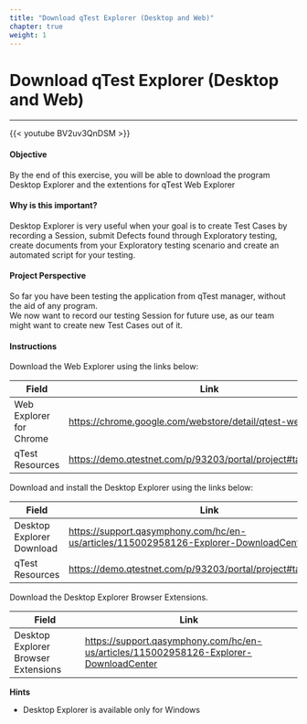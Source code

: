 ```yaml
---
title: "Download qTest Explorer (Desktop and Web)"
chapter: true
weight: 1
---
```



# Download qTest Explorer (Desktop and Web)
----

{{< youtube BV2uv3QnDSM >}}


#### Objective
By the end of this exercise, you will be able to download the program Desktop Explorer and the extentions for qTest Web
Explorer

#### Why is this important?
Desktop Explorer is very useful when your goal is to create Test Cases by recording a Session, submit Defects found through
Exploratory testing, create documents from your Exploratory testing scenario and create an automated script for your
testing.    

#### Project Perspective
So far you have been testing the application from qTest manager, without the aid of any program.   
We now want to record our testing Session for future use, as our team might want to create new Test Cases out of it.   

#### Instructions   

Download the Web Explorer using the links below:   

| Field | Link |
| ---- | ---- |
| Web Explorer for Chrome | https://chrome.google.com/webstore/detail/qtest-web-Explorer/ |
| qTest Resources | https://demo.qtestnet.com/p/93203/portal/project#tab=resource |   
  
Download and install the Desktop Explorer using the links below:   

| Field | Link |
| ---- | ---- |
| Desktop Explorer Download | https://support.qasymphony.com/hc/en-us/articles/115002958126-Explorer-DownloadCenter |
| qTest Resources | https://demo.qtestnet.com/p/93203/portal/project#tab=resource |   

Download the Desktop Explorer Browser Extensions.    

| Field | Link |
| ---- | ---- |
| Desktop Explorer Browser Extensions | https://support.qasymphony.com/hc/en-us/articles/115002958126-Explorer-DownloadCenter |   

**Hints**   
- Desktop Explorer is available only for Windows